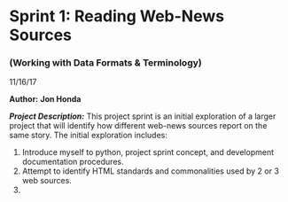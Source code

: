 # Sprint 1: Reading Web-News Sources
### (Working with Data Formats & Terminology)
11/16/17

**Author:** **Jon Honda**


__*Project Description:*__ This project sprint is an initial exploration of a larger project that will identify how different web-news sources report on the same story. The initial exploration includes:
1.  Introduce myself to python, project sprint concept, and development documentation procedures.
2.  Attempt to identify HTML standards and commonalities used by 2 or 3 web sources.
3.   
